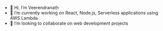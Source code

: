 - 👋 Hi, I’m Veerendranath
- 🔭 I’m currently working on React, Node.js, Serverless applications using AWS Lambda
- 💞️ I’m looking to collaborate on web development projects

<!--
**veerendranath0312/veerendranath0312** is a ✨ _special_ ✨ repository because its `README.md` (this file) appears on your GitHub profile.

Here are some ideas to get you started:

- 🔭 I’m currently working on ...
- 🌱 I’m currently learning ...
- 👯 I’m looking to collaborate on ...
- 🤔 I’m looking for help with ...
- 💬 Ask me about ...
- 📫 How to reach me: ...
- 😄 Pronouns: ...
- ⚡ Fun fact: ...
-->
